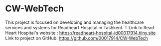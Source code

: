 # CW-WebTech
This project is focused on developing and managing the healthcare services and systems for Readheart Hospital in Tashkent. T
Link to Read Heart Hospital's website : https://readheart-hospital-id00017914.tiiny.site
Link to project on GitHub: https://github.com/00017914/CW-WebTech